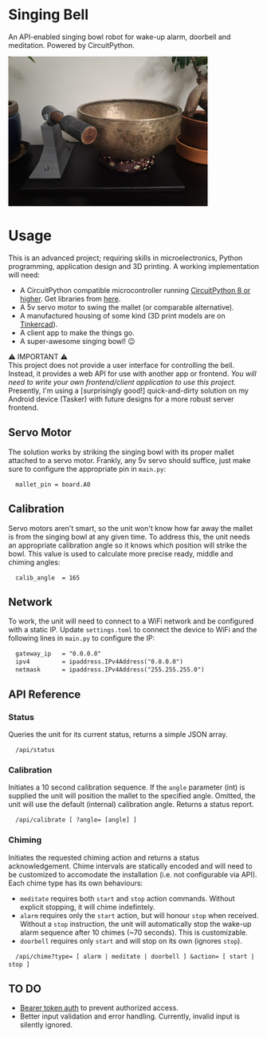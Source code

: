 # Singing Bell

An API-enabled singing bowl robot for wake-up alarm, doorbell and meditation. Powered by CircuitPython.

<img alt="Singing Bell Demo" src="/img/singing-bell-a.jpg" width="400">

# Usage
This is an advanced project; requiring skills in microelectronics, Python programming, application design and 3D printing. A working implementation will need:

- A CircuitPython compatible microcontroller running [CircuitPython 8 or higher](https://circuitpython.org/). Get libraries from [here](https://github.com/adafruit/circuitpython).
- A 5v servo motor to swing the mallet (or comparable alternative).
- A manufactured housing of some kind (3D print models are on [Tinkercad](https://www.tinkercad.com/things/ihloFZPHmth?sharecode=iWwOf8UDUHXrbG2nKjJkbB91yBh4DRdOCrIBXainu0E)).
- A client app to make the things go.
- A super-awesome singing bowl! 😉

⚠️ IMPORTANT ⚠️  
This project does not provide a user interface for controlling the bell. Instead, it provides a web API for use with another app or frontend. *You will need to write your own frontend/client application to use this project.* Presently, I'm using a [surprisingly good!] quick-and-dirty solution on my Android device (Tasker) with future designs for a more robust server frontend.

## Servo Motor
The solution works by striking the singing bowl with its proper mallet attached to a servo motor. Frankly, any 5v servo should suffice, just make sure to configure the appropriate pin in `main.py`:

```
  mallet_pin = board.A0
```

## Calibration
Servo motors aren't smart, so the unit won't know how far away the mallet is from the singing bowl at any given time. To address this, the unit needs an appropriate calibration angle so it knows which position will strike the bowl. This value is used to calculate more precise ready, middle and chiming angles:

```
  calib_angle  = 165
```

## Network
To work, the unit will need to connect to a WiFi network and be configured with a static IP. Update `settings.toml` to connect the device to WiFi and the following lines in `main.py` to configure the IP:

```
  gateway_ip   = "0.0.0.0"
  ipv4         = ipaddress.IPv4Address("0.0.0.0")
  netmask      = ipaddress.IPv4Address("255.255.255.0")
```
## API Reference

### Status
Queries the unit for its current status, returns a simple JSON array.

```
  /api/status
```

### Calibration
Initiates a 10 second calibration sequence. If the `angle` parameter (int) is supplied the unit will position the mallet to the specified angle. Omitted, the unit will use the default (internal) calibration angle. Returns a status report.

```
  /api/calibrate [ ?angle= [angle] ]
```

### Chiming
Initiates the requested chiming action and returns a status acknowledgement. Chime intervals are statically encoded and will need to be customized to accomodate the installation (i.e. not configurable via API). Each chime type has its own behaviours:

- `meditate` requires both `start` and `stop` action commands. Without explicit stopping, it will chime indefintely.
- `alarm` requires only the `start` action, but will honour `stop` when received. Without a `stop` instruction, the unit will automatically stop the wake-up alarm sequence after 10 chimes (~70 seconds). This is customizable.
- `doorbell` requires only `start` and will stop on its own (ignores `stop`). 

```
  /api/chime?type= [ alarm | meditate | doorbell ] &action= [ start | stop ] 
```

## TO DO

- [Bearer token auth](https://docs.circuitpython.org/projects/httpserver/en/latest/examples.html#authentication) to prevent authorized access.
- Better input validation and error handling. Currently, invalid input is silently ignored.
